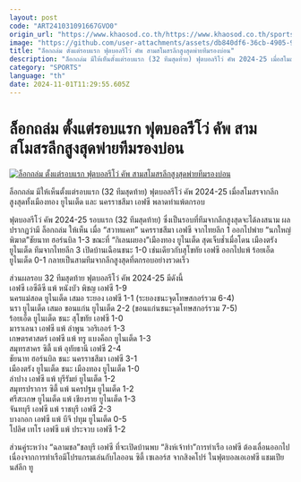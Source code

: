```yaml
---
layout: post
code: "ART241031091667GVO0"
origin_url: "https://www.khaosod.co.th/https://www.khaosod.co.th/sports/news_9483496"
image: "https://github.com/user-attachments/assets/db840df6-36cb-4905-9ba3-a0fa6820c3ae"
title: "ล็อกถล่ม ตั้งแต่รอบแรก ฟุตบอลรีโว่ คัพ สามสโมสรลีกสูงสุดพ่ายทีมรองบ่อน"
description: "ล็อกถล่ม มีให้เห็นตั้งแต่รอบแรก (32 ทีมสุดท้าย) ฟุตบอลรีโว่ คัพ 2024-25 เมื่อสโมสรจากลีกสูงสุดทั้งเมืองทอง ยูไนเต็ด และ นครราชสีมา เอฟซี พลาดท่าแพ้ตกรอบ"
category: "SPORTS"
language: "th"
date: 2024-11-01T11:29:55.605Z
---
```


# ล็อกถล่ม ตั้งแต่รอบแรก ฟุตบอลรีโว่ คัพ สามสโมสรลีกสูงสุดพ่ายทีมรองบ่อน

[![ล็อกถล่ม ตั้งแต่รอบแรก ฟุตบอลรีโว่ คัพ สามสโมสรลีกสูงสุดพ่ายทีมรองบ่อน](https://www.khaosod.co.th/wpapp/uploads/2024/10/Revocup.jpg "ล็อกถล่ม ตั้งแต่รอบแรก ฟุตบอลรีโว่ คัพ สามสโมสรลีกสูงสุดพ่ายทีมรองบ่อน")](https://www.khaosod.co.th/wpapp/uploads/2024/10/Revocup.jpg)

ล็อกถล่ม มีให้เห็นตั้งแต่รอบแรก (32 ทีมสุดท้าย) ฟุตบอลรีโว่ คัพ 2024-25 เมื่อสโมสรจากลีกสูงสุดทั้งเมืองทอง ยูไนเต็ด และ นครราชสีมา เอฟซี พลาดท่าแพ้ตกรอบ

ฟุตบอลรีโว่ คัพ 2024-25 รอบแรก (32 ทีมสุดท้าย) ซึ่งเป็นรอบที่ทีมจากลีกสูงสุดจะได้ลงสนาม ผลปรากฏว่ามี ล็อกถล่ม ให้เห็น เมื่อ “สวาทแคท” นครราชสีมา เอฟซี จากไทยลีก 1 ออกไปพ่าย “นกใหญ่พิฆาต”ชัยนาท ฮอร์นบิล 1-3 ขณะที่ “กิเลนผยอง”เมืองทอง ยูไนเต็ด สุดเจ็บช้ำเมื่อโดน เมืองตรัง ยูไนเต็ด ทีมจากไทยลีก 3 เปิดบ้านเฉือนชนะ 1-0 เช่นเดียวกับสุโขทัย เอฟซี ออกไปแพ้ ร้อยเอ็ด ยูไนเต็ด 0-1 กลายเป็นสามทีมจากลีกสูงสุดที่ตกรอบอย่างรวดเร็ว

ส่วนผลรอบ 32 ทีมสุดท้าย ฟุตบอลรีโว่ คัพ 2024-25 มีดังนี้  
เอฟซี เอซีดีซี แพ้ หนังบัว พิชญ เอฟซี 1-9  
นครแม่สอด ยูไนเต็ด เสมอ ระยอง เอฟซี 1-1 (ระยองชนะจุดโทษสกอร์รวม 6-4)  
นรา ยูไนเต็ด เสมอ ขอนแก่น ยูไนเต็ด 2-2 (ขอนแก่นชนะจุดโทษสกอร์รวม 7-5)  
ร้อยเอ็ด ยูไนเต็ด ชนะ สุโขทัย เอฟซี 1-0  
มาราเลนา เอฟซี แพ้ ลำพูน วอริเออร์ 1-3  
เกษตรศาสตร์ เอฟซี แพ้ ทรู แบงค็อก ยูไนเต็ด 1-3  
สมุทรสาคร ซิตี้ แพ้ อุทัยธานี เอฟซี 2-4  
ชัยนาท ฮอร์นบิล ชนะ นครราชสีมา เอฟซี 3-1  
เมืองตรัง ยูไนเต็ด ชนะ เมืองทอง ยูไนเต็ด 1-0  
ลำปาง เอฟซี แพ้ บุรีรัมย์ ยูไนเต็ด 1-2  
สมุทรปราการ ซิตี้ แพ้ นครปฐม ยูไนเต็ด 1-2  
ศรีสะเกษ ยูไนเต็ด แพ้ เชียงราย ยูไนเต็ด 1-3  
จันทบุรี เอฟซี แพ้ ราชบุรี เอฟซี 2-3  
บางกอก เอฟซี แพ้ บีจี ปทุม ยูไนเต็ด 0-5  
โปลิศ เทโร เอฟซี แพ้ ประจวบ เอฟซี 1-2

ส่วนคู่ระหว่าง “ฉลามชล”ชลบุรี เอฟซี ที่จะเปิดบ้านพบ “สิงห์เจ้าท่า”การท่าเรือ เอฟซี ต้องเลื่อนออกไปเนื่องจากการท่าเรือมีโปรแกรมเล่นกับไลออน ซิตี้ เซเลอร์ส จากสิงคโปร์ ในฟุตบอลเอเอฟซี แชมเปียนส์ลีก ทู